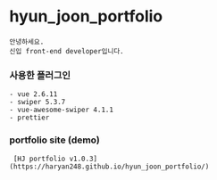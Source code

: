 # hyun_joon_portfolio


```
안녕하세요.
신입 front-end developer입니다.
```

### 사용한 플러그인
```
- vue 2.6.11
- swiper 5.3.7
- vue-awesome-swiper 4.1.1
- prettier
```

### portfolio site (demo)
```
 [HJ portfolio v1.0.3](https://haryan248.github.io/hyun_joon_portfolio/) 

```

